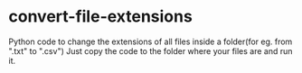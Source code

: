 # convert-file-extensions
Python code to change the extensions of all files inside a folder(for eg. from ".txt" to ".csv")
Just copy the code to the folder where your files are and run it.
